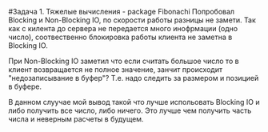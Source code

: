 #Задача 1. Тяжелые вычисления - package Fibonachi
Попробовал Blocking и Non-Blocking IO, по
скорости работы разницы не замети.
Так как с килента до сервера не передается много инофрмации
(одно число), соотвественно блокировка работы клиента не заметна 
в Blocking IO.

При Non-Blocking IO заметил что если считать большое число 
то в клиент возвращается не полное значение, 
занчит происходит "недозаписывание в буфер"?
Т.е. надо следить за размером и позицией в буфере.

В данном слуучае мой вывод такой что лучше испольовать Blocking IO
и либо получить все число, либо ничего.
Это лучше чем получить часть числа и неверным расчеты в будущем.